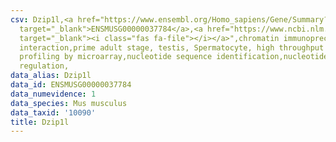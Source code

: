 ```yaml
---
csv: Dzip1l,<a href="https://www.ensembl.org/Homo_sapiens/Gene/Summary?db=core;g=ENSMUSG00000037784"
  target="_blank">ENSMUSG00000037784</a>,<a href="https://www.ncbi.nlm.nih.gov/pubmed/23834426"
  target="_blank"><i class="fas fa-file"></i></a>",chromatin immunoprecipitation assay,direct
  interaction,prime adult stage, testis, Spermatocyte, high throughput transcription
  profiling by microarray,nucleotide sequence identification,nucleotide sequence identification,transcriptional
  regulation,
data_alias: Dzip1l
data_id: ENSMUSG00000037784
data_numevidence: 1
data_species: Mus musculus
data_taxid: '10090'
title: Dzip1l
---
```

